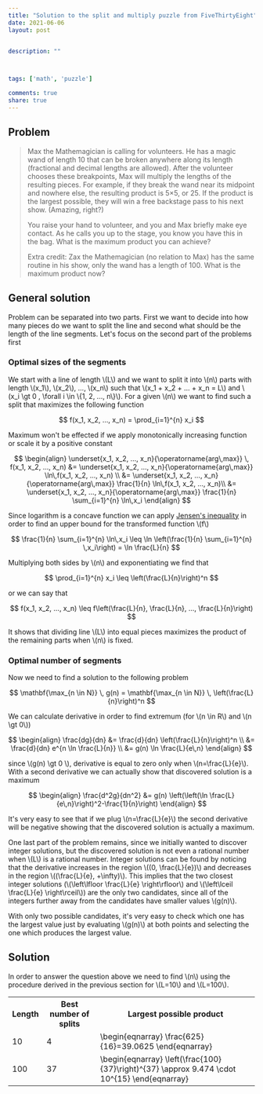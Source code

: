 ```yaml
---
title: "Solution to the split and multiply puzzle from FiveThirtyEight"
date: 2021-06-06
layout: post


description: ""



tags: ['math', 'puzzle']

comments: true
share: true
---
```




## Problem

> Max the Mathemagician is calling for volunteers. He has a magic wand of length
10 that can be broken anywhere along its length (fractional and decimal lengths
are allowed). After the volunteer chooses these breakpoints, Max will multiply
the lengths of the resulting pieces. For example, if they break the wand near
its midpoint and nowhere else, the resulting product is 5×5, or 25. If the
product is the largest possible, they will win a free backstage pass to his next
show. (Amazing, right?)
>
> You raise your hand to volunteer, and you and Max briefly make eye contact. As
he calls you up to the stage, you know you have this in the bag. What is the
maximum product you can achieve?
>
> Extra credit: Zax the Mathemagician (no relation to Max) has the same routine
in his show, only the wand has a length of 100. What is the maximum product now?



## General solution



Problem can be separated into two parts. First we want to decide into how many
pieces do we want to split the line and second what should be the length of the
line segments. Let's focus on the second part of the problems first



### Optimal sizes of the segments



We start with a line of length \\(L\\) and we want to split it into \\(n\\)
parts with length \\(x_1\\), \\(x_2\\), ..., \\(x_n\\) such that \\(x_1 + x_2 +
... + x_n = L\\) and \\(x_i \gt 0 \, \forall i \in \\{1, 2, ..., n\\}\\). For a
given \\(n\\) we want to find such a split that maximizes the following function

$$
f(x_1, x_2, ..., x_n) = \prod_{i=1}^{n} x_i
$$

Maximum won't be effected if we apply monotonically increasing function or scale
it by a positive constant

$$
\begin{align}
\underset{x_1, x_2, ..., x_n}{\operatorname{arg\,max}} \, f(x_1, x_2, ..., x_n)
&= \underset{x_1, x_2, ..., x_n}{\operatorname{arg\,max}} \ln\,f(x_1, x_2, ...,
x_n) \\
&= \underset{x_1, x_2, ..., x_n}{\operatorname{arg\,max}} \frac{1}{n}
\ln\,f(x_1, x_2, ..., x_n)\\
&= \underset{x_1, x_2, ..., x_n}{\operatorname{arg\,max}} \frac{1}{n}
\sum_{i=1}^{n} \ln\,x_i
\end{align}
$$

Since logarithm is a concave function we can apply [Jensen's
inequality](https://en.wikipedia.org/wiki/Jensen%27s_inequality) in order to
find an upper bound for the transformed function \\(f\\)

$$
\frac{1}{n} \sum_{i=1}^{n} \ln\,x_i \leq \ln \left(\frac{1}{n} \sum_{i=1}^{n}
\,x_i\right) = \ln \frac{L}{n}
$$

Multiplying both sides by \\(n\\) and exponentiating we find that

$$
\prod_{i=1}^{n} x_i \leq \left(\frac{L}{n}\right)^n
$$

or we can say that

$$
f(x_1, x_2, ..., x_n) \leq f\left(\frac{L}{n}, \frac{L}{n}, ...,
\frac{L}{n}\right)
$$

It shows that dividing line \\(L\\) into equal pieces maximizes the product of
the remaining parts when \\(n\\) is fixed.




### Optimal number of segments



Now we need to find a solution to the following problem

$$
\mathbf{\max_{n \in N}} \, g(n) = \mathbf{\max_{n \in N}} \,
\left(\frac{L}{n}\right)^n
$$



We can calculate derivative in order to find extremum (for \\(n \in R\\) and
\\(n \gt 0\\))

$$
\begin{align}
\frac{dg}{dn} &= \frac{d}{dn} \left(\frac{L}{n}\right)^n \\
              &= \frac{d}{dn} e^{n \ln \frac{L}{n}} \\
              &= g(n) \ln \frac{L}{e\,n}
\end{align}
$$

since \\(g(n) \gt 0 \\), derivative is equal to zero only when
\\(n=\frac{L}{e}\\). With a second derivative we can actually show that
discovered solution is a maximum

$$
\begin{align}
\frac{d^2g}{dn^2} &= g(n) \left(\left(\ln
\frac{L}{e\,n}\right)^2-\frac{1}{n}\right)
\end{align}
$$

It's very easy to see that if we plug \\(n=\frac{L}{e}\\) the second derivative
will be negative showing that the discovered solution is actually a maximum.

One last part of the problem remains, since we initially wanted to discover
integer solutions, but the discovered solution is not even a rational number
when \\(L\\) is a rational number. Integer solutions can be found by noticing
that the derivative increases in the region \\((0, \frac{L}{e})\\) and decreases
in the region \\((\frac{L}{e}, +\infty)\\). This implies that the two closest
integer solutions (\\(\left\lfloor \frac{L}{e} \right\rfloor\\) and
\\(\left\lceil \frac{L}{e} \right\rceil\\)) are the only two candidates, since
all of the integers further away from the candidates have smaller values
\\(g(n)\\).

With only two possible candidates, it's very easy to check which one has the
largest value just by evaluating \\(g(n)\\) at both points and selecting the one
which produces the largest value.



## Solution



In order to answer the question above we need to find \\(n\\) using the
procedure derived in the previous section for \\(L=10\\) and \\(L=100\\).

<table>
<tr>
    <th>Length</th>
    <th>Best number of splits</th>
    <th>Largest possible product</th>
</tr>
<tr>
    <td>10</td>
    <td>4</td>
    <td>
    \begin{eqnarray}
    \frac{625}{16}=39.0625
    \end{eqnarray}</td>
</tr>
<tr>
    <td>100</td>
    <td>37</td>
    <td>
    \begin{eqnarray}
    \left(\frac{100}{37}\right)^{37} \approx 9.474 \cdot 10^{15}
    \end{eqnarray}
    </td>
</tr>
</table>

